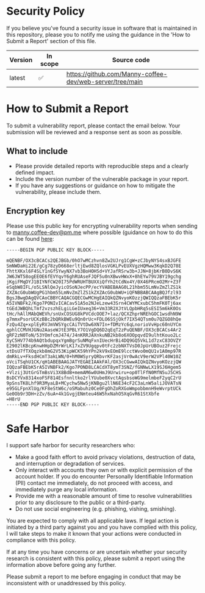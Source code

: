 # Security Policy

If you believe you've found a security issue in software that is maintained in this repository, please you to notify me using the guidance in the 'How to Submit a Report' section of this file.

| Version | In scope | Source code |
| ------- | -------- | ----------- |
| latest  | ✅ | https://github.com/Manny-coffee-dev/web-server/tree/main |

# How to Submit a Report

To submit a vulnerability report, please contact the email below. Your submission will be reviewed and a response sent as soon as possible.

## What to include

* Please provide detailed reports with reproducible steps and a clearly defined impact.
* Include the version number of the vulnerable package in your report.
* If you have any suggestions or guidance on how to mitigate the vulnerability, please include them.

## Encryption key

Please use this public key for encrypting vulnerability reports when sending to manny.coffee-dev@pm.me where possible (guidance on how to do this can be found [here](https://www.ucl.ac.uk/information-security/technical-advice/encryption/guidance-email-encryption):

```
-----BEGIN PGP PUBLIC KEY BLOCK-----

mQENBF/OX3cBCACs2QEJBGb/0hO7wMCzhvn8Zw2UJrg1CgW+zCJbyNYS4sxBJGFE
SmNWDaHi22E/gCg78zyD668erltjEwd8ZQlosVGKLPvEUXVgzHQMww3KqkD2Q78E
FhttXKxl6F4SLY1nGfSYwyNX7vb3BoHOHSd+VYJafRSrw3b+JJN+8jbKrB0DvS6K
JW6JWT58ogEEOE6fEVYqvY6ghRUAseFJQF5u0nXBwvHWxX+8hEYw79VJBY19gchg
jKgiFMqDYJ1BIYNfCW20I75PdWRUHTBUXXiQfYh2tCdNx4Y/0X46PRcmO2Mr+Z3f
eSqbW8IFL/o5LSNlQeJyicOSoNJecPP/ecYVABEBAAG0L21hbm55LmNvZmZlZS1k
ZXZAcG0ubWUgPG1hbm55LmNvZmZlZS1kZXZAcG0ubWU+iQFNBBABCAAgBQJfzl93
BgsJBwgDAgQVCAoCBBYCAQACGQECGwMCHgEAIQkQZNvyoKOzzjQWIQQzaFBEbK5r
A5IVNBFk2/Kgo7PONIvICACav51A5o2NJeLzew43Srn4CWYMCxubC5hmFK0Tj6ax
tGEdJWBQhLTmf2vzszhELgiLGeIUxeq36+Vm33R2XJtVLQpbHRq5sESI5m6kK0Os
tHc/hAllMAbQWEVh/snUxCOSUG8kPVCdcOOE7+laz/QCXZhprNREhGOC1wsdhN9W
g7mmxPsorUCKzBBc2bQRkBWEu9Qn0rUc+FDLO6SSjOkf7IX54QTsm0u7QZGO8hQe
FzQu4Zq+xplEyRVJmVWSYgcCAiTVtDw6XN7In+fDMzYc6qLnorioVvHpc60nUYCm
qphlCCMVHJGNu2AaseWJtE3PBLY7O1VgDQ6D2qEqT2zPuQENBF/OX3cBCACs4Ar2
gRF2zN0ToN/53YOmfcmJ474/J4nKRRJAXnkuNB2kb8o6XOOpqvdI9ulhtKouo2Lc
XyC5HV774b9AQtbdupqxYgmBgrSuNMqFxnIUecHrBi4DQ9GQ5VkL1d7zxC83OVZY
E2902lKBcpKnwHHpDZMrWrLK17xZV9Ugqpv0tFc2zbNXTVsD0JpUrUBOuz2Frejc
xtDsU7fTXOqzkb8mG2V53KipWCK59hYPn2kV9xEOmE9lcctWvo0mQU1v1A0mp97R
dmRkLv+FksdHCmT3akLWN/0+hM0WSyryQRbvrKF2asjVr0wAcV9erW2VPl40W10Z
oVciTSqhU1CK/qH1ABEBAAGJATYEGAEIAAkFAl/OX3cCGwwAIQkQZNvyoKOzzjQW
IQQzaFBEbK5rA5IVNBFk2/Kgo7POND8LCACdXT8ymT3SNZ/fGNNwLX19SJ6Hgem5
+Vlzij3UtGrGTmBsVi3X8BdB+memAM6w0UHmJ9Urwiru+op0TlFfN0MfN5uJ5CHS
BsDCYVx8314xoFSF814Esfnnltko2rlYUube0XvctAgsbsoWG9melmbeF2yqC2rU
9pSnsTK8Lhf9R3MyaLB+MCychw5Nw5jKNBgu2llN6E34cF2C3aLnW5aliJOVATsN
e95GLFpnXlUg/KF8eStW6c/oSMabuhz0Ce0FgOhZoRXGoWmpobbmnH9eWvrptUCk
Ge0Ob9r3DH+zZv/6uA+4k1GvgjENmteu46W5hxNahO5XqGvR61StXbfe
=H8rU
-----END PGP PUBLIC KEY BLOCK-----
```

# Safe Harbor

I support safe harbor for security researchers who:

* Make a good faith effort to avoid privacy violations, destruction of data, and interruption or degradation of services.
* Only interact with accounts they own or with explicit permission of the account holder. If you do encounter Personally Identifiable Information (PII) contact me immediately, do not proceed with access, and immediately purge any local information.
* Provide me with a reasonable amount of time to resolve vulnerabilities prior to any disclosure to the public or a third-party.
* Do not use social engineering (e.g. phishing, vishing, smishing).

You are expected to comply with all applicable laws. If legal action is initiated by a third party against you and you have complied with this policy, I will take steps to make it known that your actions were conducted in compliance with this policy.

If at any time you have concerns or are uncertain whether your security research is consistent with this policy, please submit a report using the information above before going any further.

Please submit a report to me before engaging in conduct that may be inconsistent with or unaddressed by this policy.
